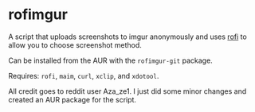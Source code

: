 # rofimgur

A script that uploads screenshots to imgur anonymously and uses [rofi](https://github.com/DaveDavenport/rofi) to allow you to choose screenshot method.

Can be installed from the AUR with the `rofimgur-git` package.

Requires: `rofi`, `maim`, `curl`, `xclip`, and `xdotool`.

All credit goes to reddit user Aza_ze1. I just did some minor changes and created an AUR package for the script.
